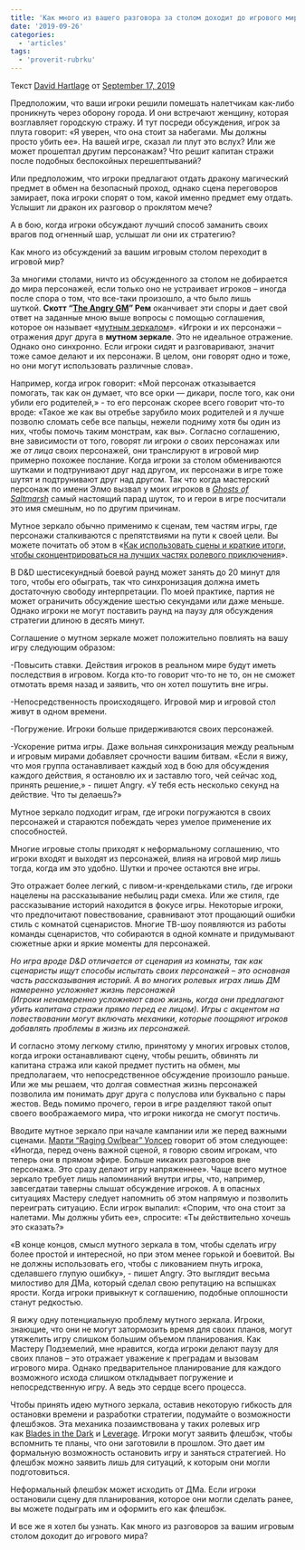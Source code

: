 ```yaml
---
title: 'Как много из вашего разговора за столом доходит до игрового мира?'
date: '2019-09-26'
categories:
  - 'articles'
tags:
  - 'proverit-rubrku'
---
```


Текст [David Hartlage](https://vk.com/away.php?to=https%3A%2F%2Fdmdavid.com%2Ftag%2Fauthor%2Fadmin%2F&cc_key=) от [September 17, 2019](https://vk.com/away.php?to=https%3A%2F%2Fdmdavid.com%2Ftag%2Fhow-much-talk-at-your-game-table-reaches-into-the-game-world%2F&cc_key=)

Предположим, что ваши игроки решили помешать налетчикам как-либо проникнуть через оборону города. И они встречают женщину, которая возглавляет городскую стражу. И тут посреди обсуждения, игрок за плута говорит: «Я уверен, что она стоит за набегами. Мы должны просто убить ее». На вашей игре, сказал ли плут это вслух? Или же может прошептал другим персонажам? Что решит капитан стражи после подобных беспокойных перешептываний?

Или предположим, что игроки предлагают отдать дракону магический предмет в обмен на безопасный проход, однако сцена переговоров замирает, пока игроки спорят о том, какой именно предмет ему отдать. Услышит ли дракон их разговор о проклятом мече?

А в бою, когда игроки обсуждают лучший способ заманить своих врагов под огненный шар, услышат ли они их стратегию?

Как много из обсуждений за вашим игровым столом переходит в игровой мир?

За многими столами, ничто из обсужденного за столом не добирается до мира персонажей, если только оно не устраивает игроков – иногда после спора о том, что все-таки произошло, а что было лишь шуткой. **Скотт “[The Angry GM](https://vk.com/away.php?to=https%3A%2F%2Ftheangrygm.com%2F&cc_key=)” Рем** оканчивает эти споры и дает свой ответ на заданные мною выше вопросы с помощью соглашения, которое он называет «[мутным зеркалом](https://vk.com/away.php?to=https%3A%2F%2Ftheangrygm.com%2Fthrough-a-glass-darkly-ic-ooc-and-the-myth-of-playercharacter-seperation%2F&cc_key=)». «Игроки и их персонажи – отражения друг друга в **мутном зеркале**. Это не идеальное отражение. Однако оно синхронно. Если игроки сидят и разговаривают, значит тоже самое делают и их персонажи. В целом, они говорят одно и тоже, но они могут использовать различные слова».

Например, когда игрок говорит: «Мой персонаж отказывается помогать, так как он думает, что все орки — дикари, после того, как они убили его родителей,» - то его персонаж скорее всего говорит что-то вроде: «Такое же как вы отребье зарубило моих родителей и я лучше позволю сломать себе все пальцы, нежели подниму хотя бы один из них, чтобы помочь таким монстрам, как вы». Согласно соглашению, вне зависимости от того, говорят ли игроки *о* своих персонажах или же *от лица* своих персонажей, они транслируют в игровой мир примерно похожее послание. Когда игроки за столом обмениваются шутками и подтрунивают друг над другом, их персонажи в игре тоже шутят и подтрунивают друг над другом. Так что когда мастерский персонаж по имени Элмо вызвал у моих игроков в *[Ghosts of Saltmarsh](https://vk.com/away.php?to=https%3A%2F%2Fwww.amazon.com%2Fgp%2Fproduct%2F0786966750%2Fref%3Das_li_qf_asin_il_tl%3Fie%3DUTF8%26tag%3Ddmdavid-20%26creative%3D9325%26linkCode%3Das2%26creativeASIN%3D0786966750%26linkId%3D5777eec01241af457d2b679362c912fd&cc_key=)* самый настоящий парад шуток, то и герои в игре посчитали это имя смешным, но по другим причинам.

Мутное зеркало обычно применимо к сценам, тем частям игры, где персонажи сталкиваются с препятствиями на пути к своей цели. Вы можете почитать об этом в «[Как использовать сцены и краткие итоги, чтобы сконцентрироваться на лучших частях ролевого приключения](https://vk.com/away.php?to=https%3A%2F%2Fdmdavid.com%2Ftag%2Fhow-to-use-scenes-and-summaries-to-focus-on-the-best-parts-of-a-role-playing-adventure%2F&cc_key=)».

В D&D шестисекундный боевой раунд может занять до 20 минут для того, чтобы его обыграть, так что синхронизация должна иметь достаточную свободу интерпретации. По моей практике, партия не может ограничить обсуждение шестью секундами или даже меньше. Однако игроки не могут поставить раунд на паузу для обсуждения стратегии длиною в десять минут.

Соглашение о мутном зеркале может положительно повлиять на вашу игру следующим образом:

\-Повысить ставки. Действия игроков в реальном мире будут иметь последствия в игровом. Когда кто-то говорит что-то не то, он не сможет отмотать время назад и заявить, что он хотел пошутить вне игры.

\-Непосредственность происходящего. Игровой мир и игровой стол живут в одном времени.

\-Погружение. Игроки больше придерживаются своих персонажей.

\-Ускорение ритма игры. Даже вольная синхронизация между реальным и игровым мирами добавляет срочности вашим битвам. «Если я вижу, что моя группа останавливает каждый ход в бою для обсуждения каждого действия, я остановлю их и заставлю того, чей сейчас ход, принять решение,» - пишет Angry. «У тебя есть несколько секунд на действие. Что ты делаешь?»

Мутное зеркало подходит играм, где игроки погружаются в своих персонажей и стараются побеждать через умелое применение их способностей.

Многие игровые столы приходят к неформальному соглашению, что игроки входят и выходят из персонажей, влияя на игровой мир лишь тогда, когда им это удобно. Шутки и прочее остаются вне игры.

Это отражает более легкий, с пивом-и-крендельками стиль, где игроки нацелены на рассказывание небылиц ради смеха. Или же стиля, где рассказывание историй находится в фокусе игры. Некоторые игроки, что предпочитают повествование, сравнивают этот прощающий ошибки стиль с комнатой сценаристов. Многие ТВ-шоу появляются из работы команды сценаристов, что собираются в одной комнате и придумывают сюжетные арки и яркие моменты для персонажей.

_Но игра вроде D&D отличается от сценария из комнаты, так как сценаристы ищут способы испытать своих персонажей – это основная часть рассказывания историй. А во многих ролевых играх лишь ДМ намеренно усложняет жизнь персонажей (Игроки ненамеренно усложняют свою жизнь, когда они предлагают убить капитана стражи прямо перед ее лицом). Игры с акцентом на повествовании могут включать механики, которые поощряют игроков добавлять проблемы в жизнь их персонажей._

И согласно этому легкому стилю, принятому у многих игровых столов, когда игроки останавливают сцену, чтобы решить, обвинять ли капитана стража или какой предмет пустить на обмен, мы предполагаем, что непосредственное обсуждение произошло раньше. Или же мы решаем, что долгая совместная жизнь персонажей позволила им понимать друг друга с полуслова или буквально с пары жестов. Ведь помимо прочего, герои в игре разделяют такой опыт своего воображаемого мира, что игроки никогда не смогут постичь.

Вводите мутное зеркало при начале кампании или же перед важными сценами. [Марти “Raging Owlbear” Уолсер](https://vk.com/away.php?to=http%3A%2F%2Fragingowlbear.blogspot.com%2F&cc_key=) говорит об этом следующее: «Иногда, перед очень важной сценой, я говорю своим игрокам, что теперь они в прямом эфире. Больше никаких разговоров вне персонажа. Это сразу делают игру напряженнее». Чаще всего мутное зеркало требует лишь напоминаний внутри игры, что, например, завсегдатаи таверны слышат обсуждение игроков. А в опасных ситуациях Мастеру следует напомнить об этом напрямую и позволить переиграть ситуацию. Если игрок выпалил: «Спорим, что она стоит за налетами. Мы должны убить ее», спросите: «Ты действительно хочешь это сказать?»

«В конце концов, смысл мутного зеркала в том, чтобы сделать игру более простой и интересной, но при этом менее горькой и боевитой. Вы не должны использовать его, чтобы с ликованием пнуть игрока, сделавшего глупую ошибку», - пишет Angry. Это выглядит весьма милостиво для ДМа, который сделал свою репутацию на вспышках ярости. Когда игроки привыкнут к соглашению, подобные оплошности станут редкостью.

Я вижу одну потенциальную проблему мутного зеркала. Игроки, знающие, что они не могут затормозить время для своих планов, могут утяжелить игру слишком большим объемом планирования. Как Мастеру Подземелий, мне нравится, когда игроки делают паузу для своих планов – это отражает уважение к преградам и вызовам игрового мира. Однако предварительное планирование для каждого возможного исхода слишком откладывает погружение и непосредственную игру. А ведь это сердце всего процесса.

Чтобы принять идею мутного зеркала, оставив некоторую гибкость для остановки времени и разработки стратегии, подумайте о возможности флешбэков. Эта механика позаимствована у таких ролевых игр как [Blades in the Dark](https://vk.com/away.php?to=https%3A%2F%2Fwww.drivethrurpg.com%2Fproduct%2F170689%2FBlades-in-the-Dark%3Faffiliate_id%3D8278&cc_key=) и [Leverage](https://vk.com/away.php?to=https%3A%2F%2Fwww.drivethrurpg.com%2Fproduct%2F85727%2FLeverage-Roleplaying-Game%3Faffiliate_id%3D8278&cc_key=). Игроки могут заявить флешбэк, чтобы вспомнить те планы, что они заготовили в прошлом. Это дает им формальную возможность остановить игру и заняться стратегией. Но флешбэк можно заявить лишь для ситуаций, к которым они могли подготовиться.

Неформальный флешбэк может исходить от ДМа. Если игроки остановили сцену для планирования, которое они могли сделать ранее, вы можете подыграть им и оформить его как флешбэк.

И все же я хотел бы узнать. Как много из разговоров за вашим игровым столом доходит до игрового мира?
